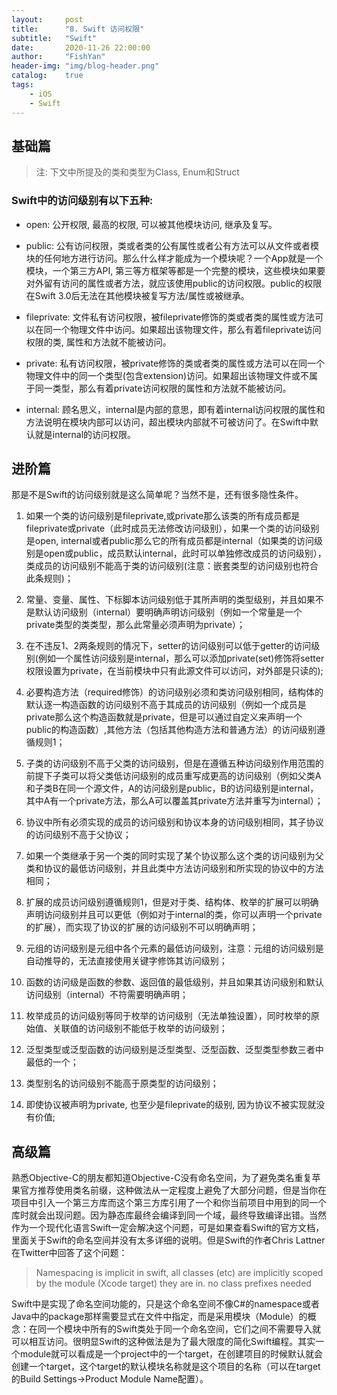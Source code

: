 ```yaml
---
layout:     post
title:      "8. Swift 访问权限"
subtitle:   "Swift"
date:       2020-11-26 22:00:00
author:     "FishYan"
header-img: "img/blog-header.png" 
catalog:    true
tags:
    - iOS
    - Swift
---
```


## 基础篇
> 注: 下文中所提及的类和类型为Class, Enum和Struct

### Swift中的访问级别有以下五种:

- open: 公开权限, 最高的权限, 可以被其他模块访问, 继承及复写。

- public: 公有访问权限，类或者类的公有属性或者公有方法可以从文件或者模块的任何地方进行访问。那么什么样才能成为一个模块呢？一个App就是一个模块，一个第三方API, 第三等方框架等都是一个完整的模块，这些模块如果要对外留有访问的属性或者方法，就应该使用public的访问权限。public的权限在Swift 3.0后无法在其他模块被复写方法/属性或被继承。

- fileprivate: 文件私有访问权限，被fileprivate修饰的类或者类的属性或方法可以在同一个物理文件中访问。如果超出该物理文件，那么有着fileprivate访问权限的类, 属性和方法就不能被访问。
  
- private: 私有访问权限，被private修饰的类或者类的属性或方法可以在同一个物理文件中的同一个类型(包含extension)访问。如果超出该物理文件或不属于同一类型，那么有着private访问权限的属性和方法就不能被访问。

- internal: 顾名思义，internal是内部的意思，即有着internal访问权限的属性和方法说明在模块内部可以访问，超出模块内部就不可被访问了。在Swift中默认就是internal的访问权限。
## 进阶篇
那是不是Swift的访问级别就是这么简单呢？当然不是，还有很多隐性条件。

1. 如果一个类的访问级别是fileprivate,或private那么该类的所有成员都是fileprivate或private（此时成员无法修改访问级别），如果一个类的访问级别是open, internal或者public那么它的所有成员都是internal（如果类的访问级别是open或public，成员默认internal，此时可以单独修改成员的访问级别），类成员的访问级别不能高于类的访问级别(注意：嵌套类型的访问级别也符合此条规则)；
   
2. 常量、变量、属性、下标脚本访问级别低于其所声明的类型级别，并且如果不是默认访问级别（internal）要明确声明访问级别（例如一个常量是一个private类型的类类型，那么此常量必须声明为private）；
3. 在不违反1、2两条规则的情况下，setter的访问级别可以低于getter的访问级别(例如一个属性访问级别是internal，那么可以添加private(set)修饰将setter权限设置为private，在当前模块中只有此源文件可以访问，对外部是只读的);

4. 必要构造方法（required修饰）的访问级别必须和类访问级别相同，结构体的默认逐一构造函数的访问级别不高于其成员的访问级别（例如一个成员是private那么这个构造函数就是private，但是可以通过自定义来声明一个public的构造函数）,其他方法（包括其他构造方法和普通方法）的访问级别遵循规则1；
   
5. 子类的访问级别不高于父类的访问级别，但是在遵循五种访问级别作用范围的前提下子类可以将父类低访问级别的成员重写成更高的访问级别（例如父类A和子类B在同一个源文件，A的访问级别是public，B的访问级别是internal，其中A有一个private方法，那么A可以覆盖其private方法并重写为internal）；
   
6. 协议中所有必须实现的成员的访问级别和协议本身的访问级别相同，其子协议的访问级别不高于父协议；

7. 如果一个类继承于另一个类的同时实现了某个协议那么这个类的访问级别为父类和协议的最低访问级别，并且此类中方法访问级别和所实现的协议中的方法相同；

8. 扩展的成员访问级别遵循规则1，但是对于类、结构体、枚举的扩展可以明确声明访问级别并且可以更低（例如对于internal的类，你可以声明一个private的扩展），而实现了协议的扩展的访问级别不可以明确声明；
   
9. 元组的访问级别是元组中各个元素的最低访问级别，注意：元组的访问级别是自动推导的，无法直接使用关键字修饰其访问级别；
    
10. 函数的访问级是函数的参数、返回值的最低级别，并且如果其访问级别和默认访问级别（internal）不符需要明确声明；

11. 枚举成员的访问级别等同于枚举的访问级别（无法单独设置），同时枚举的原始值、关联值的访问级别不能低于枚举的访问级别；

12. 泛型类型或泛型函数的访问级别是泛型类型、泛型函数、泛型类型参数三者中最低的一个；
    
13. 类型别名的访问级别不能高于原类型的访问级别；
    
14. 即使协议被声明为private, 也至少是fileprivate的级别, 因为协议不被实现就没有价值;
    
## 高级篇

熟悉Objective-C的朋友都知道Objective-C没有命名空间，为了避免类名重复苹果官方推荐使用类名前缀，这种做法从一定程度上避免了大部分问题，但是当你在项目中引入一个第三方库而这个第三方库引用了一个和你当前项目中用到的同一个库时就会出现问题。因为静态库最终会编译到同一个域，最终导致编译出错。当然作为一个现代化语言Swift一定会解决这个问题，可是如果查看Swift的官方文档，里面关于Swift的命名空间并没有太多详细的说明。但是Swift的作者Chris Lattner在Twitter中回答了这个问题：

> Namespacing is implicit in swift, all classes (etc) are implicitly scoped by the module (Xcode target) they are in. no class prefixes needed

Swift中是实现了命名空间功能的，只是这个命名空间不像C#的namespace或者Java中的package那样需要显式在文件中指定，而是采用模块（Module）的概念：在同一个模块中所有的Swift类处于同一个命名空间，它们之间不需要导入就可以相互访问。很明显Swift的这种做法是为了最大限度的简化Swift编程。其实一个module就可以看成是一个project中的一个target，在创建项目的时候默认就会创建一个target，这个target的默认模块名称就是这个项目的名称（可以在target的Build Settings->Product Module Name配置）。
